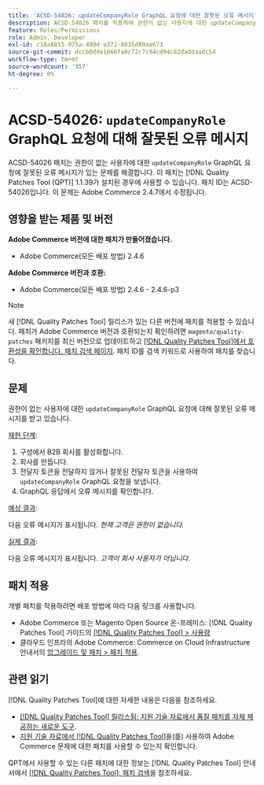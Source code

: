 ```yaml
---
title: 'ACSD-54026: updateCompanyRole GraphQL 요청에 대한 잘못된 오류 메시지'
description: ACSD-54026 패치를 적용하여 권한이 없는 사용자에 대한 updateCompanyRole GraphQL 요청에 대해 잘못된 오류 메시지가 있는 Adobe Commerce 문제를 수정합니다.
feature: Roles/Permissions
role: Admin, Developer
exl-id: c18a8815-975a-499d-a372-8635d89aa673
source-git-commit: dccb8dde1666fa0c72c7c94cd94c82daddaadc54
workflow-type: tm+mt
source-wordcount: '357'
ht-degree: 0%

---
```


# ACSD-54026: `updateCompanyRole` GraphQL 요청에 대해 잘못된 오류 메시지

ACSD-54026 패치는 권한이 없는 사용자에 대한 `updateCompanyRole` GraphQL 요청에 잘못된 오류 메시지가 있는 문제를 해결합니다. 이 패치는 [!DNL Quality Patches Tool (QPT)] 1.1.39가 설치된 경우에 사용할 수 있습니다. 패치 ID는 ACSD-54026입니다. 이 문제는 Adobe Commerce 2.4.7에서 수정됩니다.

## 영향을 받는 제품 및 버전

**Adobe Commerce 버전에 대한 패치가 만들어졌습니다.**

* Adobe Commerce(모든 배포 방법) 2.4.6

**Adobe Commerce 버전과 호환:**

* Adobe Commerce(모든 배포 방법) 2.4.6 - 2.4.6-p3

>[!NOTE]
>
>새 [!DNL Quality Patches Tool] 릴리스가 있는 다른 버전에 패치를 적용할 수 있습니다. 패치가 Adobe Commerce 버전과 호환되는지 확인하려면 `magento/quality-patches` 패키지를 최신 버전으로 업데이트하고 [[!DNL Quality Patches Tool]에서 호환성을 확인합니다. 패치 검색 페이지](https://experienceleague.adobe.com/tools/commerce-quality-patches/index.html). 패치 ID를 검색 키워드로 사용하여 패치를 찾습니다.

## 문제

권한이 없는 사용자에 대한 `updateCompanyRole` GraphQL 요청에 대해 잘못된 오류 메시지를 받고 있습니다.

<u>재현 단계</u>:

1. 구성에서 B2B 회사를 활성화합니다.
1. 회사를 만듭니다.
1. 전달자 토큰을 전달하지 않거나 잘못된 전달자 토큰을 사용하여 `updateCompanyRole` GraphQL 요청을 보냅니다.
1. GraphQL 응답에서 오류 메시지를 확인합니다.

<u>예상 결과</u>:

다음 오류 메시지가 표시됩니다. *현재 고객은 권한이 없습니다.*

<u>실제 결과</u>:

다음 오류 메시지가 표시됩니다. *고객이 회사 사용자가 아닙니다.*

## 패치 적용

개별 패치를 적용하려면 배포 방법에 따라 다음 링크를 사용합니다.

* Adobe Commerce 또는 Magento Open Source 온-프레미스: [!DNL Quality Patches Tool] 가이드의 [[!DNL Quality Patches Tool] > 사용량](https://experienceleague.adobe.com/docs/commerce-operations/tools/quality-patches-tool/usage.html)
* 클라우드 인프라의 Adobe Commerce: Commerce on Cloud Infrastructure 안내서의 [업그레이드 및 패치 > 패치 적용](https://experienceleague.adobe.com/docs/commerce-cloud-service/user-guide/develop/upgrade/apply-patches.html).

## 관련 읽기

[!DNL Quality Patches Tool]에 대한 자세한 내용은 다음을 참조하세요.

* [[!DNL Quality Patches Tool] 릴리스됨: 지원 기술 자료에서 품질 패치를 자체 제공하는 새로운 도구](/help/announcements/adobe-commerce-announcements/magento-quality-patches-released-new-tool-to-self-serve-quality-patches.md).
* [지원 기술 자료에서  [!DNL Quality Patches Tool]](/help/support-tools/patches-available-in-qpt-tool/check-patch-for-magento-issue-with-magento-quality-patches.md)을(를) 사용하여 Adobe Commerce 문제에 대한 패치를 사용할 수 있는지 확인합니다.

QPT에서 사용할 수 있는 다른 패치에 대한 정보는 [!DNL Quality Patches Tool] 안내서에서 [[!DNL Quality Patches Tool]: 패치 검색](https://experienceleague.adobe.com/tools/commerce-quality-patches/index.html)을 참조하세요.
